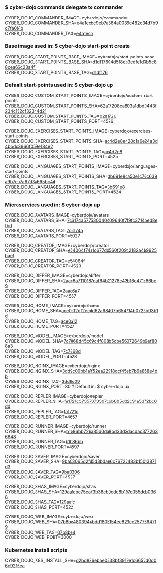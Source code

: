 ### $ cyber-dojo commands delegate to commander

CYBER_DOJO_COMMANDER_IMAGE=cyberdojo/commander  
CYBER_DOJO_COMMANDER_SHA=[e4a1ecbc9eb7a864a0036c482c34d7b9c7fa0b1b](https://github.com/cyber-dojo/commander/commit/e4a1ecbc9eb7a864a0036c482c34d7b9c7fa0b1b)  
CYBER_DOJO_COMMANDER_TAG=[e4a1ecb](https://hub.docker.com/layers/cyberdojo/commander/e4a1ecb/images/sha256-55b72c68bcb22515d764308ab4b4869e3ab6dd1305dbfd1779b318f19bf45e54)  

### Base image used in: $ cyber-dojo start-point create

CYBER_DOJO_START_POINTS_BASE_IMAGE=cyberdojo/start-points-base  
CYBER_DOJO_START_POINTS_BASE_SHA=[d1df17604d5f8eb3edfe1d3b5c88cea66c23a4f1](https://github.com/cyber-dojo/start-points-base/commit/d1df17604d5f8eb3edfe1d3b5c88cea66c23a4f1)  
CYBER_DOJO_START_POINTS_BASE_TAG=[d1df176](https://hub.docker.com/layers/cyberdojo/start-points-base/d1df176/images/sha256-553d041c186b9fc5711ed06f56d163687d9c5d3dd982a53d6656c821a8f1b773)  

### Default start-points used in: $ cyber-dojo up

CYBER_DOJO_CUSTOM_START_POINTS_IMAGE=cyberdojo/custom-start-points  
CYBER_DOJO_CUSTOM_START_POINTS_SHA=[62a17208ca803a1dbd9443f234c152cf32344d21](https://github.com/cyber-dojo/custom-start-points/commit/62a17208ca803a1dbd9443f234c152cf32344d21)  
CYBER_DOJO_CUSTOM_START_POINTS_TAG=[62a1720](https://hub.docker.com/layers/cyberdojo/custom-start-points/62a1720/images/sha256-12a79a1d56f90afb561c2d138c74ae6cfdcc3c63eec67255bd82ef6fc332fe2b)  
CYBER_DOJO_CUSTOM_START_POINTS_PORT=4526

CYBER_DOJO_EXERCISES_START_POINTS_IMAGE=cyberdojo/exercises-start-points  
CYBER_DOJO_EXERCISES_START_POINTS_SHA=[ac4d2e8e428c1a6e24a3d4bbdd3966f059e184e2](https://github.com/cyber-dojo/exercises-start-points/commit/ac4d2e8e428c1a6e24a3d4bbdd3966f059e184e2)  
CYBER_DOJO_EXERCISES_START_POINTS_TAG=[ac4d2e8](https://hub.docker.com/layers/cyberdojo/exercises-start-points/ac4d2e8/images/sha256-931ad34cbee582daa89a7b3e1f5d80a1d7675d856039cb9ecef55bae55cd8a96)  
CYBER_DOJO_EXERCISES_START_POINTS_PORT=4525

CYBER_DOJO_LANGUAGES_START_POINTS_IMAGE=cyberdojo/languages-start-points  
CYBER_DOJO_LANGUAGES_START_POINTS_SHA=[3b691e8ca50e1c76c639a9b7eb7a67d3a665bc4d](https://github.com/cyber-dojo/languages-start-points/commit/3b691e8ca50e1c76c639a9b7eb7a67d3a665bc4d)  
CYBER_DOJO_LANGUAGES_START_POINTS_TAG=[3b691e8](https://hub.docker.com/layers/cyberdojo/languages-start-points/3b691e8/images/sha256-3a83d5a0a8521c004276d2b37d94523f5cf2d106f557f58cc984ae917d83f52f)  
CYBER_DOJO_LANGUAGES_START_POINTS_PORT=4524

### Microservices used in: $ cyber-dojo up

CYBER_DOJO_AVATARS_IMAGE=cyberdojo/avatars  
CYBER_DOJO_AVATARS_SHA=[7c6174a577530040409640f7f9fc3714bed8efbd](https://github.com/cyber-dojo/avatars/commit/7c6174a577530040409640f7f9fc3714bed8efbd)  
CYBER_DOJO_AVATARS_TAG=[7c6174a](https://hub.docker.com/layers/cyberdojo/avatars/7c6174a/images/sha256-497ef9edca0300f24645dda8e65dbc27b9b0b7a84f9afe0da72dcda69f1af8c0)  
CYBER_DOJO_AVATARS_PORT=5027

CYBER_DOJO_CREATOR_IMAGE=cyberdojo/creator  
CYBER_DOJO_CREATOR_SHA=[e54064f74a1c677dd560f209c2182a4b9925baef](https://github.com/cyber-dojo/creator/commit/e54064f74a1c677dd560f209c2182a4b9925baef)  
CYBER_DOJO_CREATOR_TAG=[e54064f](https://hub.docker.com/layers/cyberdojo/creator/e54064f/images/sha256-844e5852700f6eb7d3fe90a46aaa3fbda88ce3b71724e0244c6366c5b34ca37f)  
CYBER_DOJO_CREATOR_PORT=4523

CYBER_DOJO_DIFFER_IMAGE=cyberdojo/differ  
CYBER_DOJO_DIFFER_SHA=[2aac6a7110187caf64b21278c43b16c471c66bc9](https://github.com/cyber-dojo/differ/commit/2aac6a7110187caf64b21278c43b16c471c66bc9)  
CYBER_DOJO_DIFFER_TAG=[2aac6a7](https://hub.docker.com/layers/cyberdojo/differ/2aac6a7/images/sha256-5eab283bb29e9fdbcd8690cb3b075e792a95ef93244cd0e0034e91aaad6d7244)  
CYBER_DOJO_DIFFER_PORT=4567

CYBER_DOJO_HOME_IMAGE=cyberdojo/home  
CYBER_DOJO_HOME_SHA=[ace0a12df2ecdd62a68407b654714b0723b03b1d](https://github.com/cyber-dojo/home/commit/ace0a12df2ecdd62a68407b654714b0723b03b1d)  
CYBER_DOJO_HOME_TAG=[ace0a12](https://hub.docker.com/layers/cyberdojo/home/ace0a12/images/sha256-349d827538a799e30ce092ea144b723c09dea3c8732bf1f53a16c9a5b8f07fe6)  
CYBER_DOJO_HOME_PORT=4527

CYBER_DOJO_MODEL_IMAGE=cyberdojo/model  
CYBER_DOJO_MODEL_SHA=[7c7868d45c69c4f808b5cbe56072649b9ef808a3](https://github.com/cyber-dojo/model/commit/7c7868d45c69c4f808b5cbe56072649b9ef808a3)  
CYBER_DOJO_MODEL_TAG=[7c7868d](https://hub.docker.com/layers/cyberdojo/model/7c7868d/images/sha256-fa0d0582772a627661e19e2a5ee1c48fab7f745e885c9ca0ebfa9dbb409f8552)  
CYBER_DOJO_MODEL_PORT=4528

CYBER_DOJO_NGINX_IMAGE=cyberdojo/nginx  
CYBER_DOJO_NGINX_SHA=[3dd9c09bb1a1f52ea22918ccf45eb7b6a868e4db](https://github.com/cyber-dojo/nginx/commit/3dd9c09bb1a1f52ea22918ccf45eb7b6a868e4db)  
CYBER_DOJO_NGINX_TAG=[3dd9c09](https://hub.docker.com/layers/cyberdojo/nginx/3dd9c09/images/sha256-2a97e5ace4a97f4ac71810b291f4c89424bdf61e9ec592f5d81deee2b9723beb)  
CYBER_DOJO_NGINX_PORT=80 # Default in: $ cyber-dojo up

CYBER_DOJO_REPLER_IMAGE=cyberdojo/repler  
CYBER_DOJO_REPLER_SHA=[fa1721c37357373397cbb805d32c91a5d72bc0dd](https://github.com/cyber-dojo/repler/commit/fa1721c37357373397cbb805d32c91a5d72bc0dd)  
CYBER_DOJO_REPLER_TAG=[fa1721c](https://hub.docker.com/layers/cyberdojo/repler/fa1721c/images/sha256-0467b1ffb64e69fc9df3db0ef2f0fe50ff3c458c0ad0d9172541cad9e9184059)  
CYBER_DOJO_REPLER_PORT=4657

CYBER_DOJO_RUNNER_IMAGE=cyberdojo/runner  
CYBER_DOJO_RUNNER_SHA=[b1b86bb726a85d0da8bd33d3dacdac3772636848](https://github.com/cyber-dojo/runner/commit/b1b86bb726a85d0da8bd33d3dacdac3772636848)  
CYBER_DOJO_RUNNER_TAG=[b1b86bb](https://hub.docker.com/layers/cyberdojo/runner/b1b86bb/images/sha256-ee1fb8fdaf18a60f15f817301799b8cbc9d91754bbbf59b26072593e7f248067)  
CYBER_DOJO_RUNNER_PORT=4597

CYBER_DOJO_SAVER_IMAGE=cyberdojo/saver  
CYBER_DOJO_SAVER_SHA=[9ba03065d2fd5d3bda66c76722483b15013871d3](https://github.com/cyber-dojo/saver/commit/9ba03065d2fd5d3bda66c76722483b15013871d3)  
CYBER_DOJO_SAVER_TAG=[9ba0306](https://hub.docker.com/layers/cyberdojo/saver/9ba0306/images/sha256-d5b4b493b96a407d46d2ca3af0bb4e9ffd225df78a5aed105224e4120b3b9814)  
CYBER_DOJO_SAVER_PORT=4537

CYBER_DOJO_SHAS_IMAGE=cyberdojo/shas  
CYBER_DOJO_SHAS_SHA=[129aafcbc75ca73b38cb0cde8b197c055dcb0368](https://github.com/cyber-dojo/shas/commit/129aafcbc75ca73b38cb0cde8b197c055dcb0368)  
CYBER_DOJO_SHAS_TAG=[129aafc](https://hub.docker.com/layers/cyberdojo/shas/129aafc/images/sha256-389e0852ddb75d2b5cbb06655a7d3358e26194f37b67289099a6be45d72e8097)  
CYBER_DOJO_SHAS_PORT=4522

CYBER_DOJO_WEB_IMAGE=cyberdojo/web  
CYBER_DOJO_WEB_SHA=[07b8be4803944bdd1805154ee823cc25776647f9](https://github.com/cyber-dojo/web/commit/07b8be4803944bdd1805154ee823cc25776647f9)  
CYBER_DOJO_WEB_TAG=[07b8be4](https://hub.docker.com/layers/cyberdojo/web/07b8be4/images/sha256-579f4c418160ff0fea21920ed067f899443d37bf75d389f3e79d57c9ba811352)  
CYBER_DOJO_WEB_PORT=3000

### Kubernetes install scripts
CYBER_DOJO_K8S_INSTALL_SHA=[d2bd886ebae0338bf3919e1c6652d0d06c9216ea](https://github.com/cyber-dojo/k8s-install/commit/d2bd886ebae0338bf3919e1c6652d0d06c9216ea)  
